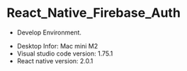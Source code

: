 # React_Native_Firebase_Auth

* Develop Environment.

- Desktop Infor: Mac mini M2
- Visual studio code version: 1.75.1
- React native version: 2.0.1
